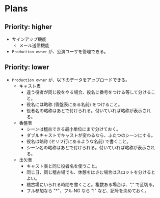 # Plans


## Priority: higher

- サインアップ機能
    - メール送信機能
- `Production owner` が、公演ユーザを管理できる。

## Priority: lower

- `Production owner` が、以下のデータをアップロードできる。
    - キャスト表
        - 違う役者が同じ役をやる場合、役名に番号をつける等して分けること。
        - 役名には略称 (香盤表にある名前) をつけること。
        - 役者名の略称はあとで付けられる。付いていれば略称が表示される。
    - 香盤表
        - シーンは稽古できる最小単位にまで分けておく。
        - ダブルキャストでキャストが変わるなら、ふたつのシーンにする。
        - 役名は略称 (セリフ行にあるような名前) で書くこと。
        - シーン名の略称はあとで付けられる。付いていれば略称が表示される。
    - 出欠表
        - キャスト表と同じ役者名を使うこと。
        - 同じ日、同じ稽古場でも、休憩をはさむ場合はスロットを分けるとよい。
        - 稽古場にいられる時間を書くこと。複数ある場合は、"," で区切る。
        - フル参加なら "*"、フル NG なら "!" など、記号を決めておく。
